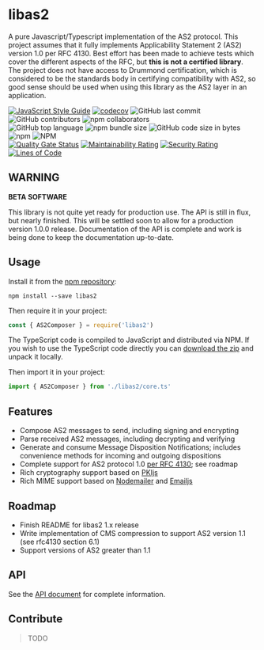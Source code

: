 # libas2

A pure Javascript/Typescript implementation of the AS2 protocol. This project assumes that it fully implements Applicability Statement 2 (AS2) version 1.0 per RFC 4130. Best effort has been made to achieve tests which cover the different aspects of the RFC, but **this is not a certified library**. The project does not have access to Drummond certification, which is considered to be the standards body in certifying compatibility with AS2, so good sense should be used when using this library as the AS2 layer in an application.

[![JavaScript Style Guide](https://img.shields.io/badge/code_style-standard-brightgreen.svg)](https://github.com/standard/eslint-config-standard-with-typescript)
[![codecov](https://codecov.io/gh/ahuggins-nhs/node-libas2/branch/master/graph/badge.svg)](https://codecov.io/gh/ahuggins-nhs/node-libas2)
![GitHub last commit](https://img.shields.io/github/last-commit/ahuggins-nhs/node-libas2)
![GitHub contributors](https://img.shields.io/github/contributors/ahuggins-nhs/node-libas2)
![npm collaborators](https://img.shields.io/npm/collaborators/libas2)<br />
![GitHub top language](https://img.shields.io/github/languages/top/ahuggins-nhs/node-libas2)
![npm bundle size](https://img.shields.io/bundlephobia/min/libas2)
![GitHub code size in bytes](https://img.shields.io/github/languages/code-size/ahuggins-nhs/node-libas2)
![npm](https://img.shields.io/npm/dw/libas2)
![NPM](https://img.shields.io/npm/l/libas2)<br />
[![Quality Gate Status](https://sonarcloud.io/api/project_badges/measure?project=ahuggins-nhs_node-libas2&metric=alert_status)](https://sonarcloud.io/dashboard?id=ahuggins-nhs_node-libas2)
[![Maintainability Rating](https://sonarcloud.io/api/project_badges/measure?project=ahuggins-nhs_node-libas2&metric=sqale_rating)](https://sonarcloud.io/dashboard?id=ahuggins-nhs_node-libas2)
[![Security Rating](https://sonarcloud.io/api/project_badges/measure?project=ahuggins-nhs_node-libas2&metric=security_rating)](https://sonarcloud.io/dashboard?id=ahuggins-nhs_node-libas2)
[![Lines of Code](https://sonarcloud.io/api/project_badges/measure?project=ahuggins-nhs_node-libas2&metric=ncloc)](https://sonarcloud.io/dashboard?id=ahuggins-nhs_node-libas2)

## **WARNING**

**BETA SOFTWARE**

This library is not quite yet ready for production use. The API is still in flux, but nearly finished. This will be settled soon to allow for a production version 1.0.0 release. Documentation of the API is complete and work is being done to keep the documentation up-to-date.

## Usage

Install it from the [npm repository](https://www.npmjs.com/package/libas2):
```console
npm install --save libas2
```

Then require it in your project:
```js
const { AS2Composer } = require('libas2')
```

The TypeScript code is compiled to JavaScript and distributed via NPM. If you wish to use the TypeScript code directly you can [download the zip](https://github.com/ahuggins-nhs/libas2/releases/latest) and unpack it locally.

Then import it in your project:
```typescript
import { AS2Composer } from './libas2/core.ts'
```

## Features

- Compose AS2 messages to send, including signing and encrypting
- Parse received AS2 messages, including decrypting and verifying
- Generate and consume Message Disposition Notifications; includes convenience methods for incoming and outgoing dispositions
- Complete support for AS2 protocol 1.0 [per RFC 4130](https://tools.ietf.org/html/rfc4130); see roadmap
- Rich cryptography support based on [PKIjs](https://github.com/PeculiarVentures/PKI.js)
- Rich MIME support based on [Nodemailer](https://github.com/nodemailer/nodemailer) and [Emailjs](https://github.com/emailjs/emailjs-mime-parser)

## Roadmap

- Finish README for libas2 1.x release
- Write implementation of CMS compression to support AS2 version 1.1 (see rfc4130 section 6.1)
- Support versions of AS2 greater than 1.1

## API

See the [API document](/docs/API.md) for complete information.

## Contribute

> TODO
